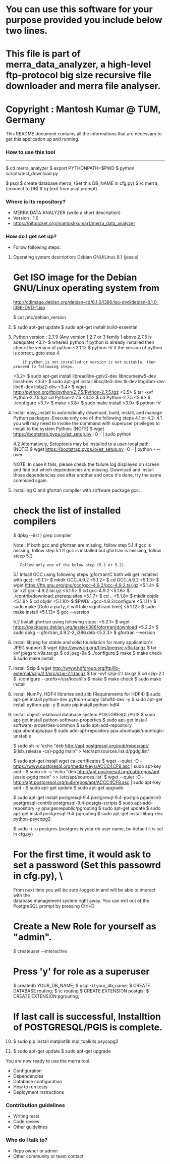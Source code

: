 # You can use this software for your purpose provided you include below two lines.
# This file is part of merra_data_analyzer, a high-level ftp-protocol big size recursive file downloader and merra file analyser.
# Copyright : Mantosh Kumar @ TUM, Germany

This README document contains all the informations that are necessary to get this application up and running.

### How to use this tool ###
---------------------------------------------------------------------------------------------------
$ cd merra_analyzer
$ export PYTHONPATH=$PWD
$ python scripts/test_download.py

$ psql
$ create database merra; (Set this DB_NAME in cfg.py)
$ \c merra;  (connect to DB)
$ \q         (exit from psql prompt)

### Where is its repository? ###

* MERRA DATA ANALYZER (write a short description)
* Version : 1.0
* https://bitbucket.org/mantoshkumar1/merra_data_analyzer

### How do I get set up? ###

*  Follow following steps:
1. Operating system description: Debian GNU/Linux 8.1 (jessie)
   # Get ISO image for the Debian GNU/Linux operating system from 
     http://cdimage.debian.org/debian-cd/8.1.0/i386/iso-dvd/debian-8.1.0-i386-DVD-1.iso
   
   $ cat /etc/debian_version

2. $ sudo apt-get update
   $ sudo apt-get install build-essential

3. Python version : 2.7.9 (Any version [ 2.7 or 3 family ] above 2.7.5  is adequate)
   <3.1> $ whereis python
           if python is already installed then check the version of python
           <3.1.1> $ python -V
                   if the version of python is correct, goto step 4.
  
           if python is not installed or version is not suitable, then proceed to following steps.

   <3.2> $ sudo apt-get install libreadline-gplv2-dev libncursesw5-dev libssl-dev
   <3.3> $ sudo apt-get install libsqlite3-dev tk-dev libgdbm-dev libc6-dev libbz2-dev
   <3.4> $ wget http://python.org/ftp/python/2.7.5/Python-2.7.5.tgz
   <3.5> $ tar -xvf Python-2.7.5.tgz cd Python-2.7.5
   <3.5> $ cd Python-2.7.5
   <3.6> $ ./configure 
   <3.7> $ make
   <3.8> $ sudo make install
   <3.9> $ python -V

4. Install easy_install to automatically download, build, install, and manage Python packages.
   Execute only one of the following steps 4.1 or 4.2:
   4.1  you will may need to invoke the command with superuser privileges to install to the system Python: (NOTE)
        $ wget https://bootstrap.pypa.io/ez_setup.py -O - | sudo python

   4.2  Alternatively, Setuptools may be installed to a user-local path: (NOTE)
        $ wget https://bootstrap.pypa.io/ez_setup.py -O - | python - --user

   NOTE: In case it fails, please check the failure log displayed on screen and find out which dependencies are missing.
         Download and install those dependencies one after another and once it's done, try the same command again.

5. Installing C and gfortan compiler with software package gcc:
   # check the list of installed compilers
     $ dpkg --list | grep compiler

   Note : If both gcc and gfortran are missing, follow step 5.1
          If gcc is missing, follow step 5.1
          If gcc is installed but gfortran is missiing, follow steep 5.2

          Follow only one of the below step (5.1 or 5.2).

   5.1  Intsall GCC using following steps (gfortran/C  both will get installed with gcc):
        <5.1.1>  $ mkdir GCC_4.9.2
        <5.1.2>  $ cd GCC_4.9.2
        <5.1.3>  $ wget https://ftp.gnu.org/gnu/gcc/gcc-4.9.2/gcc-4.9.2.tar.gz
        <5.1.4>  $ tar xzf gcc-4.9.2.tar.gz
        <5.1.5>  $ cd gcc-4.9.2
        <5.1.6>  $ ./contrib/download_prerequisites
        <5.1.7>  $ cd ..
        <5.1.8>  $ mkdir objdir
        <5.1.9>  $ cd objdir
        <5.1.10> $ $PWD/../gcc-4.9.2/configure
        <5.1.11> $ sudo make      (Goto a party, it will take significant time)
        <5.1.12> $ sudo make install
        <5.1.13> $ gcc --version

   5.2  Install gfortran using following steps:
        <5.2.1>  $ wget https://packages.debian.org/jessie/i386/gfortran/download
        <5.2.2>  $ sudo dpkg -i gfortran_4.9.2-2_i386.deb
        <5.2.3>  $ gfortran --version


6. Install libjpeg for stable and solid foundation for many application's JPEG support
   $ wget http://www.ijg.org/files/jpegsrc.v9a.tar.gz
   $ tar -xvf jpegsrc.v9a.tar.gz 
   $ cd jpeg-9a
   $ ./configure
   $ make
   $ make check
   $ sudo make install

7. Install Szip
   $ wget http://www.hdfgroup.org/ftp/lib-external/szip/2.1/src/szip-2.1.tar.gz
   $ tar -xvf szip-2.1.tar.gz
   $ cd szip-2.1
   $ ./configure --prefix=/usr/local/lib
   $ make
   $ make check
   $ sudo make install

8. Install NumPy, HDF4 libraries and zlib (Requirements for HDF4)
   $ sudo apt-get install python-dev python-numpy libhdf4-dev -y
   $ sudo apt-get install python-pip -y
   $ sudo pip install python-hdf4

9. Install object-relational database system POSTGRESQL/PGIS
   $ sudo apt-get install python-software-properties
   $ sudo apt-get install software-properties-common
   $ sudo apt-add-repository ppa:ubuntugis/ppa
   $ sudo add-apt-repository ppa:ubuntugis/ubuntugis-unstable

   $ sudo sh -c 'echo "deb http://apt.postgresql.org/pub/repos/apt/ $(lsb_release -cs)-pgdg main" > /etc/apt/sources.list.d/pgdg.list'

   $ sudo apt-get install wget ca-certificates
   $ wget --quiet -O - https://www.postgresql.org/media/keys/ACCC4CF8.asc | sudo apt-key add -
   $ sudo sh -c 'echo "deb http://apt.postgresql.org/pub/repos/apt jessie-pgdg main" >> /etc/apt/sources.list'
   $ wget --quiet -O - http://apt.postgresql.org/pub/repos/apt/ACCC4CF8.asc | sudo apt-key add -
   $ sudo apt-get update
   $ sudo apt-get upgrade

   $ sudo apt-get install postgresql-9.4 postgresql-9.4-postgis pgadmin3 postgresql-contrib postgresql-9.4-postgis-scripts
   $ sudo apt-add-repository -y ppa:georepublic/pgrouting
   $ sudo apt-get update
   $ sudo apt-get install postgresql-9.4-pgrouting
   $ sudo apt-get install libpq-dev python-psycopg2

   $ sudo -i -u postgres     (postgres is your db user name, bu default it is set in cfg.py)
   # For the first time, it would ask to set a password (Set this passowrd in cfg.py), \
     From next time you will be auto-logged in and will be able to interact with the \
     database management system right away. You can exit out of the PostgreSQL prompt by pressing Ctrl+D

   # Create a New Role for yourself as "admin".
     $ createuser --interactive
     # Press 'y' for role as a superuser

   $ createdb YOUR_DB_NAME;
   $ psql -U your_db_name;
   $ CREATE DATABASE routing;
   $ \c routing
   $ CREATE EXTENSION postgis;
   $ CREATE EXTENSION pgrouting;

   # If last call is successful, Installtion of POSTGRESQL/PGIS is complete.



10. $ sudo pip install matplotlib mpl_toolkits psycopg2

11. $ sudo apt-get update
    $ sudo apt-get upgrade

You are now ready to use the merra tool.



* Configuration
* Dependencies
* Database configuration
* How to run tests
* Deployment instructions

### Contribution guidelines ###

* Writing tests
* Code review
* Other guidelines

### Who do I talk to? ###

* Repo owner or admin
* Other community or team contact
